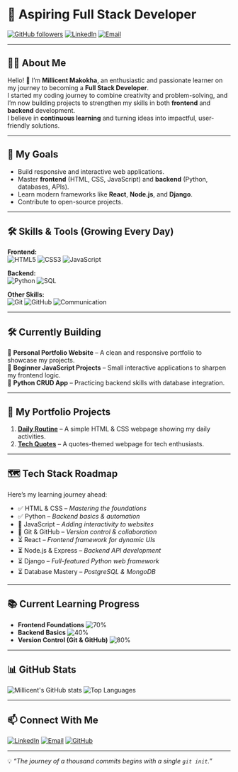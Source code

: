 # 🌟 Aspiring Full Stack Developer

[![GitHub followers](https://img.shields.io/github/followers/milliecandie?label=Follow%20Me&style=social)](https://github.com/milliecandie)
[![LinkedIn](https://img.shields.io/badge/LinkedIn-Millicent%20Makokha-blue?style=flat&logo=linkedin)](https://www.linkedin.com/in/millicent-makokha-96980020a)
[![Email](https://img.shields.io/badge/Email-candymillie56%40gmail.com-red?style=flat&logo=gmail)](mailto:candymillie56@gmail.com)

---

## 👩‍💻 About Me
Hello! 👋 I’m **Millicent Makokha**, an enthusiastic and passionate learner on my journey to becoming a **Full Stack Developer**.  
I started my coding journey to combine creativity and problem-solving, and I’m now building projects to strengthen my skills in both **frontend** and **backend** development.  
I believe in **continuous learning** and turning ideas into impactful, user-friendly solutions.

---

## 🚀 My Goals
- Build responsive and interactive web applications.  
- Master **frontend** (HTML, CSS, JavaScript) and **backend** (Python, databases, APIs).  
- Learn modern frameworks like **React**, **Node.js**, and **Django**.  
- Contribute to open-source projects.  

---

## 🛠 Skills & Tools (Growing Every Day)

**Frontend:**  
![HTML5](https://img.shields.io/badge/HTML5-E34F26?style=for-the-badge&logo=html5&logoColor=white)
![CSS3](https://img.shields.io/badge/CSS3-1572B6?style=for-the-badge&logo=css3&logoColor=white)
![JavaScript](https://img.shields.io/badge/JavaScript-coming_soon-yellow?style=for-the-badge)

**Backend:**  
![Python](https://img.shields.io/badge/Python-3776AB?style=for-the-badge&logo=python&logoColor=white)
![SQL](https://img.shields.io/badge/SQL-4479A1?style=for-the-badge&logo=postgresql&logoColor=white)

**Other Skills:**  
![Git](https://img.shields.io/badge/Git-F05032?style=for-the-badge&logo=git&logoColor=white)
![GitHub](https://img.shields.io/badge/GitHub-181717?style=for-the-badge&logo=github&logoColor=white)
![Communication](https://img.shields.io/badge/Communication-Excellent-brightgreen?style=for-the-badge)

---

## 🛠 Currently Building  
📌 **Personal Portfolio Website** – A clean and responsive portfolio to showcase my projects.  
📌 **Beginner JavaScript Projects** – Small interactive applications to sharpen my frontend logic.  
📌 **Python CRUD App** – Practicing backend skills with database integration.  

---

## 📂 My Portfolio Projects
1. [**Daily Routine**](https://github.com/milliecandie/daily_routine) – A simple HTML & CSS webpage showing my daily activities.  
2. [**Tech Quotes**](https://github.com/milliecandie/tech_quotes) – A quotes-themed webpage for tech enthusiasts.  

---

## 🗺 Tech Stack Roadmap  
Here’s my learning journey ahead:  

- ✅ HTML & CSS – *Mastering the foundations*  
- ✅ Python – *Backend basics & automation*  
- 🔄 JavaScript – *Adding interactivity to websites*  
- 🔄 Git & GitHub – *Version control & collaboration*  
- ⏳ React – *Frontend framework for dynamic UIs*  
- ⏳ Node.js & Express – *Backend API development*  
- ⏳ Django – *Full-featured Python web framework*  
- ⏳ Database Mastery – *PostgreSQL & MongoDB*  

---

## 📚 Current Learning Progress

- **Frontend Foundations** ![70%](https://progress-bar.dev/70)  
- **Backend Basics** ![40%](https://progress-bar.dev/40)  
- **Version Control (Git & GitHub)** ![80%](https://progress-bar.dev/80)

---

## 📊 GitHub Stats
![Millicent's GitHub stats](https://github-readme-stats.vercel.app/api?username=milliecandie&show_icons=true&theme=radical)
![Top Languages](https://github-readme-stats.vercel.app/api/top-langs/?username=milliecandie&layout=compact&theme=radical)

---

## 📫 Connect With Me
[![LinkedIn](https://img.shields.io/badge/LinkedIn-Millicent%20Makokha-blue?style=for-the-badge&logo=linkedin)](https://www.linkedin.com/in/millicent-makokha-96980020a)
[![Email](https://img.shields.io/badge/Email-candymillie56%40gmail.com-red?style=for-the-badge&logo=gmail)](mailto:candymillie56@gmail.com)
[![GitHub](https://img.shields.io/badge/GitHub-milliecandie-black?style=for-the-badge&logo=github)](https://github.com/milliecandie)

---

💡 *“The journey of a thousand commits begins with a single `git init`.”*
